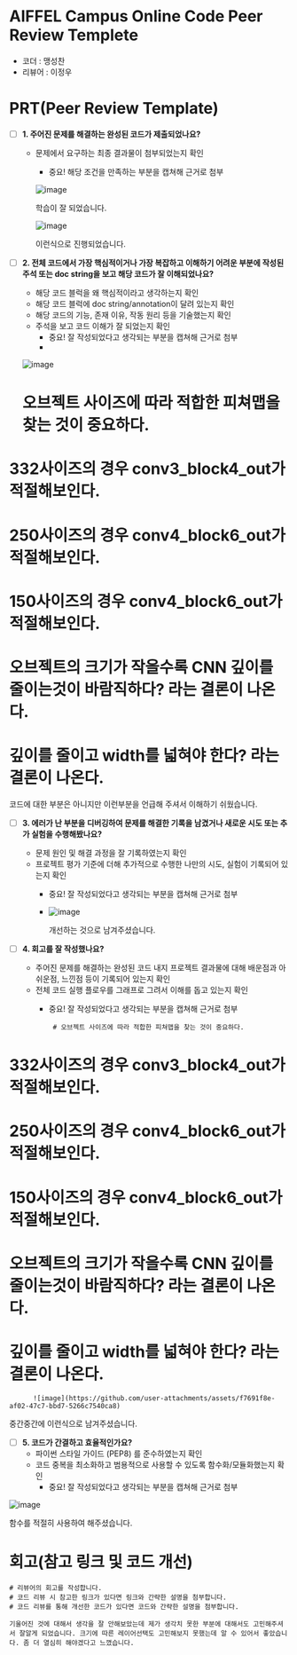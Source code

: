 # AIFFEL Campus Online Code Peer Review Templete
- 코더 : 맹성찬
- 리뷰어 : 이정우


# PRT(Peer Review Template)
- [ ]  **1. 주어진 문제를 해결하는 완성된 코드가 제출되었나요?**
    - 문제에서 요구하는 최종 결과물이 첨부되었는지 확인
        - 중요! 해당 조건을 만족하는 부분을 캡쳐해 근거로 첨부
     
      ![image](https://github.com/user-attachments/assets/7e019598-4804-4e9e-9bb7-9493048e8d08)

      학습이 잘 되었습니다.

      ![image](https://github.com/user-attachments/assets/4eafeeb3-d4b4-4b8c-a189-b19044b672cb)

        이런식으로 진행되었습니다.

      

    
- [ ]  **2. 전체 코드에서 가장 핵심적이거나 가장 복잡하고 이해하기 어려운 부분에 작성된 
주석 또는 doc string을 보고 해당 코드가 잘 이해되었나요?**
    - 해당 코드 블럭을 왜 핵심적이라고 생각하는지 확인
    - 해당 코드 블럭에 doc string/annotation이 달려 있는지 확인
    - 해당 코드의 기능, 존재 이유, 작동 원리 등을 기술했는지 확인
    - 주석을 보고 코드 이해가 잘 되었는지 확인
        - 중요! 잘 작성되었다고 생각되는 부분을 캡쳐해 근거로 첨부
        - 
     ![image](https://github.com/user-attachments/assets/4d7ad9b5-3b39-4758-882f-a8b7b749f11c)

      
      # 오브젝트 사이즈에 따라 적합한 피쳐맵을 찾는 것이 중요하다.
# 332사이즈의 경우 conv3_block4_out가 적절해보인다.
# 250사이즈의 경우 conv4_block6_out가 적절해보인다.
# 150사이즈의 경우 conv4_block6_out가 적절해보인다.
# 오브젝트의 크기가 작을수록 CNN 깊이를 줄이는것이 바람직하다? 라는 결론이 나온다.
# 깊이를 줄이고 width를 넓혀야 한다? 라는 결론이 나온다.

코드에 대한 부분은 아니지만 이런부분을 언급해 주셔서 이해하기 쉬웠습니다.
        
- [ ]  **3. 에러가 난 부분을 디버깅하여 문제를 해결한 기록을 남겼거나
새로운 시도 또는 추가 실험을 수행해봤나요?**
    - 문제 원인 및 해결 과정을 잘 기록하였는지 확인
    - 프로젝트 평가 기준에 더해 추가적으로 수행한 나만의 시도, 
    실험이 기록되어 있는지 확인
        - 중요! 잘 작성되었다고 생각되는 부분을 캡쳐해 근거로 첨부
     
        - ![image](https://github.com/user-attachments/assets/8ef20e15-ff6b-4157-af88-c301d7942d4e)
     
          개선하는 것으로 남겨주셨습니다.

        
- [ ]  **4. 회고를 잘 작성했나요?**
    - 주어진 문제를 해결하는 완성된 코드 내지 프로젝트 결과물에 대해
    배운점과 아쉬운점, 느낀점 등이 기록되어 있는지 확인
    - 전체 코드 실행 플로우를 그래프로 그려서 이해를 돕고 있는지 확인
        - 중요! 잘 작성되었다고 생각되는 부분을 캡쳐해 근거로 첨부
     
               # 오브젝트 사이즈에 따라 적합한 피쳐맵을 찾는 것이 중요하다.
# 332사이즈의 경우 conv3_block4_out가 적절해보인다.
# 250사이즈의 경우 conv4_block6_out가 적절해보인다.
# 150사이즈의 경우 conv4_block6_out가 적절해보인다.
# 오브젝트의 크기가 작을수록 CNN 깊이를 줄이는것이 바람직하다? 라는 결론이 나온다.
# 깊이를 줄이고 width를 넓혀야 한다? 라는 결론이 나온다.
      
          ![image](https://github.com/user-attachments/assets/f7691f8e-af02-47c7-bbd7-5266c7540ca8)

중간중간에 이런식으로 남겨주셨습니다.
        
- [ ]  **5. 코드가 간결하고 효율적인가요?**
    - 파이썬 스타일 가이드 (PEP8) 를 준수하였는지 확인
    - 코드 중복을 최소화하고 범용적으로 사용할 수 있도록 함수화/모듈화했는지 확인
        - 중요! 잘 작성되었다고 생각되는 부분을 캡쳐해 근거로 첨부

![image](https://github.com/user-attachments/assets/7d95d83b-8b4c-461f-90d7-9c6a6e1a3343)

함수를 적절히 사용하여 해주셨습니다.

# 회고(참고 링크 및 코드 개선)
```
# 리뷰어의 회고를 작성합니다.
# 코드 리뷰 시 참고한 링크가 있다면 링크와 간략한 설명을 첨부합니다.
# 코드 리뷰를 통해 개선한 코드가 있다면 코드와 간략한 설명을 첨부합니다.

기울어진 것에 대해서 생각을 잘 안해보았는데 제가 생각치 못한 부분에 대해서도 고민해주셔서 잘알게 되었습니다. 크기에 따른 레이어선택도 고민해보지 못했는데 알 수 있어서 좋았습니다. 좀 더 열심히 해야겠다고 느꼈습니다.



```
